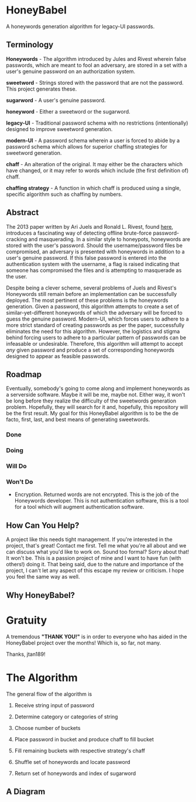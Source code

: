 # HoneyBabel

A honeywords generation algorithm for legacy-UI passwords.

## Terminology
**Honeywords** - The algorithm introduced by Jules and Rivest wherein false passwords, which are meant to fool an adversary, are stored in a set with a user's genuine password on an authorization system.

**sweetword** - Strings stored with the password that are not the password. This project generates these.

**sugarword** - A user's genuine password.

**honeyword** - Either a sweetword or the sugarword.

**legacy-UI** - Traditional password schema with no restrictions (intentionally) designed to improve sweetword generation.

**modern-UI** - A password schema wherein a user is forced to abide by a password schema which allows for superior chaffing strategies for sweetword generation.

**chaff** - An alteration of the original. It may either be the characters which have changed, or it may refer to words which include (the first definition of) chaff.

**chaffing strategy** - A function in which chaff is produced using a single, specific algorithm such as chaffing by numbers.

## Abstract

The 2013 paper written by Ari Juels and Ronald L. Rivest, found  [here](http://people.csail.mit.edu/rivest/honeywords/paper.pdf), introduces a fascinating way of detecting offline brute-force password-cracking and masquerading. In a similar style to honeypots, honeywords are stored with the user's password. Should the username/password files be compromised, an adversary is presented with honeywords in addition to a user's genuine password. If this false password is entered into the authentication system with the username, a flag is raised indicating that someone has compromised the files and is attempting to masquerade as the user.

Despite being a clever scheme, several problems of Juels and Rivest's Honeywords still remain before an implementation can be successfully deployed. The most pertinent of these problems is the honeywords generation. Given a password, this algorithm attempts to create a set of similar-yet-different honeywords of which the adversary will be forced to guess the genuine password. Modern-UI, which forces users to adhere to a more strict standard of creating passwords as per the paper, successfully eliminates the need for this algorithm. However, the logistics and stigma behind forcing users to adhere to a particular pattern of passwords can be infeasable or undesirable. Therefore, this algorithm will attempt to accept *any* given password and produce a set of corresponding honeywords designed to appear as feasible passwords.

## Roadmap
Eventually, somebody's going to come along and implement honeywords as a serverside software. Maybe it will be me, maybe not. Either way, it won't be long before they realize the difficulty of the sweetwords generation problem. Hopefully, they will search for it and, hopefully, this repository will be the first result. My goal for this HoneyBabel algorithm is to be the de facto, first, last, and best means of generating sweetwords.

### Done

### Doing

### Will Do

### Won't Do
* Encryption. Returned words are not encrypted. This is the job of the Honeywords developer. This is not authentication software, this is a tool for a tool which will augment authentication software.

## How Can You Help?
A project like this needs tight management. If you're interested in the project, that's great! Contact me first. Tell me what you're all about and we can discuss what you'd like to work on. Sound too formal? Sorry about that! It won't be. This is a passion project of mine and I want to have fun (with others!) doing it. That being said, due to the nature and importance of the project, I can't let any aspect of this escape my review or criticism. I hope you feel the same way as well.

## Why HoneyBabel?

# Gratuity
A tremendous **"THANK YOU!"** is in order to everyone who has aided in the HoneyBabel project over the months! Which is, so far, not many.

Thanks, jtan189!

# The Algorithm
The general flow of the algorithm is
1. Receive string input of password

2. Determine category or categories of string

3. Choose number of buckets

4. Place password in bucket and produce chaff to fill bucket

5. Fill remaining buckets with respective strategy's chaff

6. Shuffle set of honeywords and locate password

7. Return set of honeywords and index of sugarword

## A Diagram
